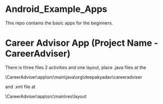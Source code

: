 # Android_Example_Apps
This repo contains the basic apps for the beginners.
# Career Advisor App (Project Name - CareerAdviser)
There is three files 2 activities and one layout, place .java files at the 

\CareerAdviser\app\src\main\java\org\deepakyadav\careeradviser

and .xml file at

\CareerAdviser\app\src\main\res\layout
